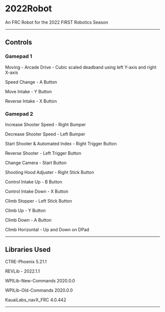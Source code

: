 # 2022Robot

An FRC Robot for the 2022 FIRST Robotics Season

-----------------------------------------------

## Controls

### Gamepad 1

Moving - Arcade Drive - Cubic scaled deadband using left Y-axis and right X-axis

Speed Change - A Button

Move Intake - Y Button

Reverse Intake - X Button

### Gamepad 2

Increase Shooter Speed - Right Bumper

Decrease Shooter Speed - Left Bumper

Start Shooter & Automated Index - Right Trigger Button

Reverse Shooter - Left Trigger Button

Change Camera - Start Button

Shooting Hood Adjuster - Right Stick Button

Control Intake Up - B Button

Control Intake Down - X Button

Climb Stopper - Left Stick Button

Climb Up - Y Button
  
Climb Down - A Button

Climb Horizontal - Up and Down on DPad

-----------------------------------------------  

## Libraries Used

CTRE-Phoenix 5.21.1

REVLib - 2022.1.1

WPILib-New-Commands 2020.0.0

WPILib-Old-Commands 2020.0.0

KauaiLabs_navX_FRC 4.0.442
  
-----------------------------------------------
